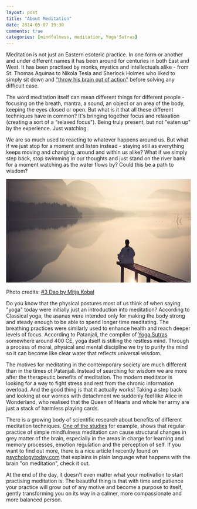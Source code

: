```yaml
---
layout: post
title: "About Meditation"
date: 2014-05-07 19:30
comments: true
categories: [mindfulness, meditation, Yoga Sutras]
---
```


Meditation is not just an Eastern esoteric practice. In one form or another and under different names it has been around for centuries in both East and West. It has been practised by monks, mystics and intellectuals alike - from St. Thomas Aquinas to Nikola Tesla and Sherlock Holmes who liked to simply sit down and ["throw his brain out of action"](http://www.nytimes.com/2012/12/16/opinion/sunday/the-power-of-concentration.html?smid=tw-share&_r=0) before solving any difficult case.

The word meditation itself can mean different things for different people - focusing on the breath, mantra, a sound, an object or an area of the body, keeping the eyes closed or open. But what is it that all these different techniques have in common? It's bringing together focus and relaxation (creating a sort of a "relaxed focus"). Being truly present, but not "eaten up" by the experience. Just watching. 

We are so much used to reacting to whatever happens around us. But what if we just stop for a moment and listen instead - staying still as everything keeps moving and changing, around and within us alike? What if we simply step back, stop swimming in our thoughts and just stand on the river bank for a moment watching as the water flows by? Could this be a path to wisdom? 

<p class="centeredimage"><img src="/images/silence_over_the_water_1.jpg" alt="a man meditating by the lake"></img></p>

Photo credits: [#3 Dao by Mitja Kobal](http://www.flickr.com/photos/cwithe/4820792641/in/photostream/)

Do you know that the physical postures most of us think of when saying "yoga" today were initially just an introduction into meditation? According to Classical yoga, the asanas were intended only for making the body strong and steady enough to be able to spend longer time meditating. The breathing practices were similarly used to enhance health and reach deeper levels of focus. According to Patanjali, the compiler of [Yoga Sutras](http://www.athayog.me.uk/sutra_ch1n.html) somewhere around 400 CE, yoga itself is stilling the restless mind. Through a process of moral, physical and mental discipline we try to purify the mind so it can become like clear water that reflects universal wisdom.

The motives for meditating in the contemporary society are much different than in the times of Patanjali. Instead of searching for wisdom we are more after the therapeutic benefits of meditation. The modern meditator is looking for a way to fight stress and rest from the chronic information overload. And the good thing is that it actually works! Taking a step back and looking at our worries with detachment we suddenly feel like Alice in Wonderland, who realised that the Queen of Hearts and whole her army are just a stack of harmless playing cards. 

There is a growing body of scientific research about benefits of different meditation techniques. [One of the studies](http://www.ncbi.nlm.nih.gov/pmc/articles/PMC3004979/) for example, shows that regular practice of simple mindfulness meditation can cause structural changes in grey matter of the brain, especially in the areas in charge for learning and memory processes, emotion regulation and the perception of self. If you want to find out more, there is a nice article I recently found on [psychologytoday.com](http://www.psychologytoday.com/blog/use-your-mind-change-your-brain/201305/is-your-brain-meditation) that explains in plain language what happens with the brain "on meditation", check it out. 

At the end of the day, it doesn't even matter what your motivation to start practising meditation is. The beautiful thing is that with time and patience your practice will grow out of any motive and become a purpose to itself, gently transforming you on its way in a calmer, more compassionate and more balanced person.

  
  
